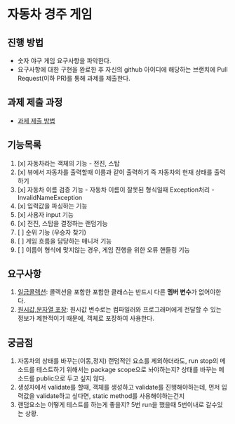 # 자동차 경주 게임
## 진행 방법
* 숫자 야구 게임 요구사항을 파악한다.
* 요구사항에 대한 구현을 완료한 후 자신의 github 아이디에 해당하는 브랜치에 Pull Request(이하 PR)를 통해 과제를 제출한다.

## 과제 제출 과정
* [과제 제출 방법](https://github.com/next-step/nextstep-docs/tree/master/precourse)

## 기능목록
1. [x] 자동차라는 객체의 기능 - 전진, 스탑
2. [x] 뷰에서 자동차를 출력할때 이름과 같이 출력하기 즉 자동차의 현재 상태를 출력하기
3. [x] 자동차 이름 검증 기능 - 자동차 이름이 잘못된 형식일때 Exception처리 - InvalidNameException
4. [x] 입력값을 파싱하는 기능
5. [x] 사용자 input 기능
6. [x] 전진, 스탑을 결정하는 랜덤기능
7. [ ] 순위 기능 (우승자 찾기)
8. [ ] 게임 흐름을 담당하는 매니저 기능
9. [ ] 이름이 형식에 맞지않는 경우, 게임 진행을 위한 오류 핸들링 기능

## 요구사항
1. [일금콜렉션](https://developerfarm.wordpress.com/2012/02/01/object_calisthenics_/): 콜렉션을 포함한 포함한 클래스는 반드시 다른 **멤버 변수**가 없어야한다.
2. [원시값,문자열 포장](https://developerfarm.wordpress.com/2012/01/27/object_calisthenics_4/): 원시값 변수로는 컴파일러와 프로그래머에게 전달할 수 있는 정보가 제한적이기 때문에, 객체로 포장하여 사용한다.

## 궁금점
1. 자동차의 상태를 바꾸는(이동,정지) 랜덤적인 요소를 제외하더라도, run stop의 메소드를 테스트하기 위해서는 package scope으로 놔야하는지? 상태를 바꾸는 메소드를 public으로 두고 싶지 않다.
2. 생성자에서 validate를 할때, 객체를 생성하고 validate를 진행해야하는데, 먼저 입력값을 validate하고 싶다면, static method를 사용해야하는건지
3. 랜덤요소는 어떻게 테스트를 하는게 좋을지? 5번 run을 했을때 5번이내로 갈수있는 상황.



